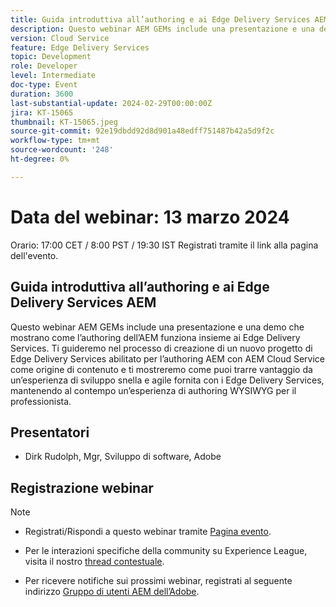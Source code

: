 ```yaml
---
title: Guida introduttiva all’authoring e ai Edge Delivery Services AEM
description: Questo webinar AEM GEMs include una presentazione e una demo che mostrano come l’authoring dell’AEM funziona insieme ai Edge Delivery Services. Ti guideremo nel processo di creazione di un nuovo progetto di Edge Delivery Services abilitato per l’authoring AEM con AEM Cloud Service come origine di contenuto e ti mostreremo come puoi trarre vantaggio da un’esperienza di sviluppo snella e agile fornita con i Edge Delivery Services, mantenendo al contempo un’esperienza di authoring WYSIWYG per il professionista.
version: Cloud Service
feature: Edge Delivery Services
topic: Development
role: Developer
level: Intermediate
doc-type: Event
duration: 3600
last-substantial-update: 2024-02-29T00:00:00Z
jira: KT-15065
thumbnail: KT-15065.jpeg
source-git-commit: 92e19dbdd92d8d901a48edff751487b42a5d9f2c
workflow-type: tm+mt
source-wordcount: '248'
ht-degree: 0%

---
```


# Data del webinar: 13 marzo 2024

Orario: 17:00 CET / 8:00 PST / 19:30 IST Registrati tramite il link alla pagina dell&#39;evento.

## Guida introduttiva all’authoring e ai Edge Delivery Services AEM

Questo webinar AEM GEMs include una presentazione e una demo che mostrano come l’authoring dell’AEM funziona insieme ai Edge Delivery Services. Ti guideremo nel processo di creazione di un nuovo progetto di Edge Delivery Services abilitato per l’authoring AEM con AEM Cloud Service come origine di contenuto e ti mostreremo come puoi trarre vantaggio da un’esperienza di sviluppo snella e agile fornita con i Edge Delivery Services, mantenendo al contempo un’esperienza di authoring WYSIWYG per il professionista.

## Presentatori

* Dirk Rudolph, Mgr, Sviluppo di software, Adobe

## Registrazione webinar

>[!NOTE]
>
>* Registrati/Rispondi a questo webinar tramite [Pagina evento](https://adobe.ly/4bz9T0H).
> 
>* Per le interazioni specifiche della community su Experience League, visita il nostro [thread contestuale](https://adobe.ly/3uIj6D7).
>
>* Per ricevere notifiche sui prossimi webinar, registrati al seguente indirizzo [Gruppo di utenti AEM dell’Adobe](https://aem-augs.adobe.com/).
